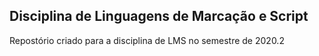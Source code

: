 ## Disciplina de Linguagens de Marcação e Script

Repostório criado para a disciplina de LMS no semestre de 2020.2